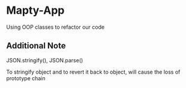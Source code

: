 # Mapty-App
Using OOP classes to refactor our code
## Additional Note
JSON.stringify(), JSON.parse()

To stringify object and to revert it back to object, will cause the loss of prototype chain
